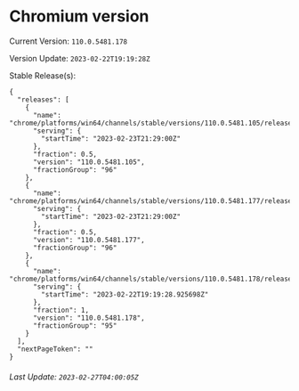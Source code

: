 # Chromium version

Current Version: `110.0.5481.178`

Version Update: `2023-02-22T19:19:28Z`

Stable Release(s):
```
{
  "releases": [
    {
      "name": "chrome/platforms/win64/channels/stable/versions/110.0.5481.105/releases/1677187740",
      "serving": {
        "startTime": "2023-02-23T21:29:00Z"
      },
      "fraction": 0.5,
      "version": "110.0.5481.105",
      "fractionGroup": "96"
    },
    {
      "name": "chrome/platforms/win64/channels/stable/versions/110.0.5481.177/releases/1677187740",
      "serving": {
        "startTime": "2023-02-23T21:29:00Z"
      },
      "fraction": 0.5,
      "version": "110.0.5481.177",
      "fractionGroup": "96"
    },
    {
      "name": "chrome/platforms/win64/channels/stable/versions/110.0.5481.178/releases/1677093568",
      "serving": {
        "startTime": "2023-02-22T19:19:28.925698Z"
      },
      "fraction": 1,
      "version": "110.0.5481.178",
      "fractionGroup": "95"
    }
  ],
  "nextPageToken": ""
}
```

###### Last Update: `2023-02-27T04:00:05Z`
        